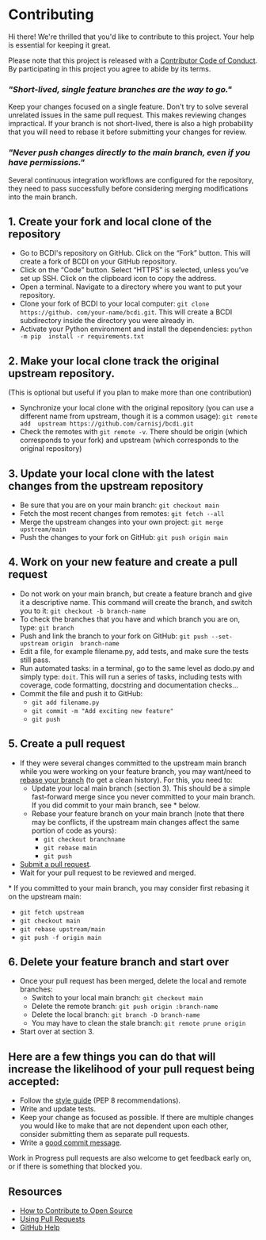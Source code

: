 # Contributing

Hi there! We're thrilled that you'd like to contribute to this project. Your help is 
essential for keeping it great.

Please note that this project is released with a 
[Contributor Code of Conduct][code-of-conduct]. By participating in this project 
you agree to abide by its terms.


### *"Short-lived, single feature branches are the way to go."*

Keep your changes focused on a single feature. Don't try to solve several unrelated 
issues in the same pull request. This makes reviewing changes impractical. If your 
branch is not short-lived, there is also a high probability that you will need to 
rebase it before submitting your changes for review.

### *"Never push changes directly to the main branch, even if you have permissions."*

Several continuous integration workflows are configured for the repository, they 
need to pass successfully before considering merging modifications into the main 
branch.

## 1. Create your fork and local clone of the repository

- Go to BCDI's repository on GitHub. Click on the “Fork” button. This will create a 
   fork of BCDI on your GitHub repository.
- Click on the “Code” button. Select “HTTPS” is selected, unless you’ve set up SSH. 
   Click on the clipboard icon to copy the address.
- Open a terminal. Navigate to a directory where you want to put your repository.
- Clone your fork of BCDI to your local computer: `git clone https://github.
  com/your-name/bcdi.git`.
  This will create a BCDI subdirectory inside the directory you were already in.
- Activate your Python environment and install the dependencies: `python -m pip 
  install -r requirements.txt` 
  
## 2. Make your local clone track the original upstream repository.

(This is optional but useful if you plan to make more than one contribution)

- Synchronize your local clone with the original repository (you can use a 
   different name from upstream, though it is a common usage): `git remote add 
   upstream https://github.com/carnisj/bcdi.git`
- Check the remotes with `git remote -v`. There should be origin (which corresponds 
   to your fork) and upstream (which corresponds to the original repository)
  
## 3. Update your local clone with the latest changes from the upstream repository

- Be sure that you are on your main branch: `git checkout main`
- Fetch the most recent changes from remotes: `git fetch --all`
- Merge the upstream changes into your own project: `git merge upstream/main` 
- Push the changes to your fork on GitHub: `git push origin main`

## 4. Work on your new feature and create a pull request

- Do not work on your main branch, but create a feature branch and give it a 
  descriptive name. This command will create the branch, and switch you to it:
  `git checkout -b branch-name`
- To check the branches that you have and which branch you are on, type: `git branch`
- Push and link the branch to your fork on GitHub: `git push --set-upstream origin 
   branch-name`
- Edit a file, for example filename.py, add tests, and make sure the tests still pass.
- Run automated tasks: in a terminal, go to the same level as dodo.py and simply 
  type: `doit`. This will run a series of tasks, including tests with coverage, code 
  formatting, docstring and documentation checks...
- Commit the file and push it to GitHub:
   - `git add filename.py`
   - `git commit -m "Add exciting new feature"`
   - `git push`
   
## 5. Create a pull request

- If they were several changes committed to the upstream main branch while you 
  were working on your feature branch, you may want/need to [rebase your branch][rb] 
  (to get a clean history). For this, you need to:
  - Update your local main branch (section 3). This should be a simple 
    fast-forward merge since you never committed to your main branch. If you did 
    commit to your main branch, see * below.
  - Rebase your feature branch on your main branch (note that there may be 
    conflicts, if the upstream main changes affect the same portion of code as 
    yours):
    - `git checkout branchname`
    - `git rebase main`
    - `git push`
- [Submit a pull request][pr].
- Wait for your pull request to be reviewed and merged.
  
\* If you committed to your main branch, you may consider first rebasing it on the 
upstream main: 
 - `git fetch upstream`
 - `git checkout main`
 - `git rebase upstream/main`
 - `git push -f origin main`

## 6. Delete your feature branch and start over

- Once your pull request has been merged, delete the local and remote branches:
  - Switch to your local main branch: `git checkout main`
  - Delete the remote branch: `git push origin :branch-name`
  - Delete the local branch: `git branch -D branch-name`
  - You may have to clean the stale branch: `git remote prune origin`
- Start over at section 3.

## Here are a few things you can do that will increase the likelihood of your pull request being accepted:

- Follow the [style guide][style] (PEP 8 recommendations).
- Write and update tests.
- Keep your change as focused as possible. If there are multiple changes you would 
  like to make that are not dependent upon each other, consider submitting them as 
  separate pull requests.
- Write a [good commit message][gcm].

Work in Progress pull requests are also welcome to get feedback early on, or if 
there is something that blocked you.

## Resources

- [How to Contribute to Open Source](https://opensource.guide/how-to-contribute/)
- [Using Pull Requests](https://help.github.com/articles/about-pull-requests/)
- [GitHub Help](https://help.github.com)

[rb]: https://git-scm.com/book/en/v2/Git-Branching-Rebasing
[pr]: https://docs.github.com/en/github/collaborating-with-pull-requests/
[style]: https://www.python.org/dev/peps/pep-0008/
[blck]: https://pypi.org/project/black/
[gcm]: http://tbaggery.com/2008/04/19/a-note-about-git-commit-messages.html
[code-of-conduct]: CODE_OF_CONDUCT.md
